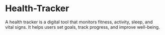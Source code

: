 # Health-Tracker
A health tracker is a digital tool that monitors fitness, activity, sleep, and vital signs. It helps users set goals, track progress, and improve well-being.
